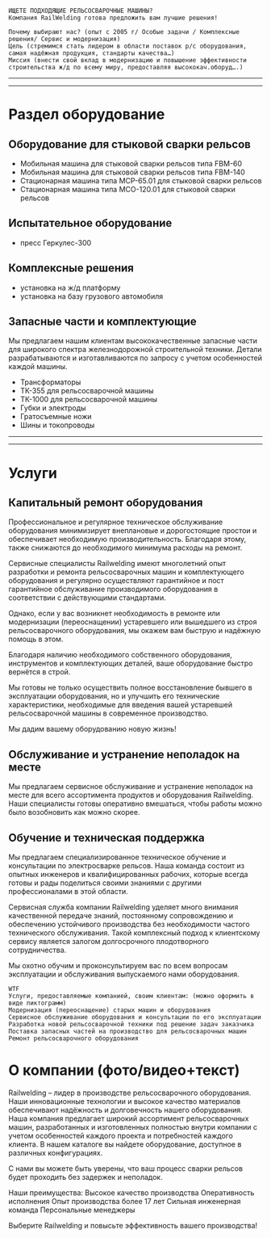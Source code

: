 ```text
ИЩЕТЕ ПОДХОДЯЩИЕ РЕЛЬСОСВАРОЧНЫЕ МАШИНЫ?
Компания RailWelding готова предложить вам лучшие решения!
```
```text
Почему выбирают нас? (опыт с 2005 г/ Особые задачи / Комплексные решения/ Сервис и модернизация)
Цель (стремимся стать лидером в области поставок р/с оборудования, самая надёжная продукция, стандарты качества…)
Миссия (внести свой вклад в модернизацию и повышение эффективности строительства ж/д по всему миру, предоставляя высококач.оборуд….)
```

-----------------------------
-----------------------------

# Раздел оборудование
## Оборудование для стыковой сварки рельсов

- Мобильная машина для стыковой сварки рельсов типа FBM-60
- Мобильная машина для стыковой сварки рельсов типа FBM-140
- Стационарная машина типа МСР-65.01 для стыковой сварки рельсов
- Стационарная машина типа МСО-120.01 для стыковой сварки рельсов

## Испытательное оборудование
- пресс Геркулес-300

## Комплексные решения
- установка на ж/д платформу
- установка на базу грузового автомобиля


## Запасные части и комплектующие
Мы предлагаем нашим клиентам высококачественные запасные части для широкого спектра железнодорожной строительной техники. Детали разрабатываются и изготавливаются по запросу с учетом особенностей каждой машины.

- Трансформаторы
- ТК-355 для рельсосварочной машины
- ТК-1000 для рельсосварочной машины
- Губки и электроды
- Гратосъемные ножи
- Шины и токопроводы

------------------------------------
------------------------------------
# Услуги
## Капитальный ремонт оборудования

Профессиональное и регулярное техническое обслуживание оборудования минимизирует внеплановые и дорогостоящие простои и обеспечивает необходимую производительность. Благодаря этому, также снижаются до необходимого минимума расходы на ремонт.

Сервисные специалисты Railwelding имеют многолетний опыт разработки и ремонта рельсосварочных машин и комплектующего оборудования и регулярно осуществляют гарантийное и пост гарантийное обслуживание производимого оборудования в соответствии с действующими стандартами. 

Однако, если у вас возникнет необходимость в ремонте или модернизации (переоснащении) устаревшего или вышедшего из строя рельсосварочного оборудования, мы окажем вам быструю и надёжную помощь в этом.

Благодаря наличию необходимого собственного оборудования, инструментов и комплектующих деталей, ваше оборудование быстро вернётся в строй.

Мы готовы не только осуществить полное восстановление бывшего в эксплуатации оборудования, но и улучшить его технические характеристики, необходимые для введения вашей устаревшей рельсосварочной машины в современное производство. 

Мы дадим вашему оборудованию новую жизнь!


## Обслуживание и устранение неполадок на месте

Мы предлагаем сервисное обслуживание и устранение неполадок на месте для всего ассортимента продуктов и оборудования Railwelding. Наши специалисты готовы оперативно вмешаться, чтобы работы можно было возобновить как можно скорее.

## Обучение и техническая поддержка
Мы предлагаем специализированное техническое обучение и консультации по электросварке рельсов. Наша команда состоит из опытных инженеров и квалифицированных рабочих, которые всегда готовы и рады поделиться своими знаниями с другими профессионалами в этой области.

Сервисная служба компании Railwelding уделяет много внимания качественной передаче знаний, постоянному сопровождению и обеспечению устойчивого производства без необходимости частого технического обслуживания. Такой комплексный подход к клиентскому сервису является залогом долгосрочного плодотворного сотрудничества.

Мы охотно обучим и проконсультируем вас по всем вопросам эксплуатации и обслуживания выпускаемого нами оборудования.


```text
WTF
Услуги, предоставляемые компанией, своим клиентам: (можно оформить в виде пиктограмм)
Модернизация (переоснащение) старых машин и оборудования 
Сервисное обслуживание оборудования и консультации по его эксплуатации
Разработка новой рельсосварочной техники под решение задач заказчика
Поставка запасных частей на производство для рельсосварочных машин 
Ремонт рельсосварочного оборудования
```


# О компании (фото/видео+текст)

Railwelding – лидер в производстве рельсосварочного оборудования. Наши инновационные технологии и высокое качество материалов обеспечивают надёжность и долговечность нашего оборудования. Наша компания предлагает широкий ассортимент рельсосварочных машин, разработанных и изготовленных полностью внутри компании с учетом особенностей каждого проекта и потребностей каждого клиента. В нашем каталоге вы найдете оборудование, доступное в различных конфигурациях.

С нами вы можете быть уверены, что ваш процесс сварки рельсов будет проходить без задержек и неполадок.

Наши преимущества:
Высокое качество производства
Оперативность исполнения
Опыт производства более 17 лет
Сильная инженерная команда
Персональные менеджеры

Выберите Railwelding и повысьте эффективность вашего производства!



